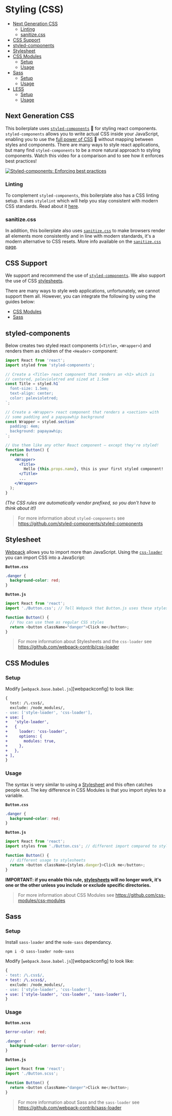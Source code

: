# Styling (CSS)

- [Next Generation CSS](#next-generation-css)
  - [Linting](#linting)
  - [sanitize.css](#sanitizecss)
- [CSS Support](#css-support)
- [styled-components](#styled-components)
- [Stylesheet](#stylesheet)
- [CSS Modules](#css-modules)
  - [Setup](#setup)
  - [Usage](#usage)
- [Sass](#sass)
  - [Setup](#setup-1)
  - [Usage](#usage-1)
- [LESS](#less)
  - [Setup](#setup-2)
  - [Usage](#usage-2)

## Next Generation CSS

This boilerplate uses [`styled-components`](https://github.com/styled-components/styled-components) :nail_care:
for styling react components. `styled-components` allows you to write actual CSS inside your JavaScript,
enabling you to use the [full power of CSS](https://github.com/styled-components/styled-components/blob/master/docs/css-we-support.md) :muscle:
without mapping between styles and components.
There are many ways to style react applications, but many find `styled-components`
to be a more natural approach to styling components.
Watch this video for a comparison and to see how it enforces best practices!

[![Styled-components: Enforcing best practices](http://img.youtube.com/vi/jaqDA7Btm3c/0.jpg)](https://youtu.be/jaqDA7Btm3c)

### Linting

To complement `styled-components`, this boilerplate also has a CSS linting setup. It uses `stylelint` which will help you stay consistent with modern CSS standards. Read about it [here](linting.md).

### sanitize.css

In addition, this boilerplate also uses
[`sanitize.css`](https://github.com/jonathantneal/sanitize.css)
to make browsers render all elements more consistently and in line with modern standards,
it's a modern alternative to CSS resets. More info available on the [`sanitize.css` page](sanitize.md).

## CSS Support

We support and recommend the use of [`styled-components`](#components).
We also support the use of CSS [stylesheets](#stylesheet).

There are many ways to style web applications, unfortunately, we cannot support them all.
However, you can integrate the following by using the guides below:

- [CSS Modules](#css-modules)
- [Sass](#sass)

## styled-components

Below creates two styled react components (`<Title>`, `<Wrapper>`) and renders them
as children of the `<Header>` component:

```jsx
import React from 'react';
import styled from 'styled-components';

// Create a <Title> react component that renders an <h1> which is
// centered, palevioletred and sized at 1.5em
const Title = styled.h1`
  font-size: 1.5em;
  text-align: center;
  color: palevioletred;
`;

// Create a <Wrapper> react component that renders a <section> with
// some padding and a papayawhip background
const Wrapper = styled.section`
  padding: 4em;
  background: papayawhip;
`;

// Use them like any other React component – except they're styled!
function Button() {
  return (
    <Wrapper>
      <Title>
        Hello {this.props.name}, this is your first styled component!
      </Title>
      ...
    </Wrapper>
  );
}
```

_(The CSS rules are automatically vendor prefixed, so you don't have to think about it!)_

> For more information about `styled-components` see https://github.com/styled-components/styled-components

## Stylesheet

[Webpack](https://webpack.js.org/) allows you to import more than JavaScript.
Using the [`css-loader`](https://webpack.js.org/loaders/css-loader/) you can import CSS
into a JavaScript:

**`Button.css`**

```css
.danger {
  background-color: red;
}
```

**`Button.js`**

```js
import React from 'react';
import './Button.css'; // Tell Webpack that Button.js uses these styles

function Button() {
  // You can use them as regular CSS styles
  return <button className="danger">Click me</button>;
}
```

> For more information about Stylesheets and the `css-loader` see https://github.com/webpack-contrib/css-loader

## CSS Modules

### Setup

Modify [`webpack.base.babel.js`][webpackconfig]
to look like:

```diff
{
  test: /\.css$/,
  exclude: /node_modules/,
- use: ['style-loader', 'css-loader'],
+ use: [
+   'style-loader',
+   {
+     loader: 'css-loader',
+     options: {
+       modules: true,
+     },
+   },
+ ],
}
```

### Usage

The syntax is very similar to using a [Stylesheet](#stylesheet)
and this often catches people out.
The key difference in CSS Modules is that you import styles to a variable.

**`Button.css`**

```css
.danger {
  background-color: red;
}
```

**`Button.js`**

```js
import React from 'react';
import styles from './Button.css'; // different import compared to stylesheets

function Button() {
  // different usage to stylesheets
  return <button className={styles.danger}>Click me</button>;
}
```

**IMPORTANT: if you enable this rule, [stylesheets](#stylesheet) will no longer work,
it's one or the other unless you include or exclude specific directories.**

> For more information about CSS Modules see https://github.com/css-modules/css-modules

## Sass

### Setup

Install `sass-loader` and the `node-sass` dependancy.

```
npm i -D sass-loader node-sass
```

Modify [`webpack.base.babel.js`][webpackconfig]
to look like:

```diff
{
- test: /\.css$/,
+ test: /\.scss$/,
  exclude: /node_modules/,
- use: ['style-loader', 'css-loader'],
+ use: ['style-loader', 'css-loader', 'sass-loader'],
}
```

### Usage

**`Button.scss`**

```scss
$error-color: red;

.danger {
  background-color: $error-color;
}
```

**`Button.js`**

```js
import React from 'react';
import './Button.scss';

function Button() {
  return <button className="danger">Click me</button>;
}
```

> For more information about Sass and the `sass-loader` see https://github.com/webpack-contrib/sass-loader
